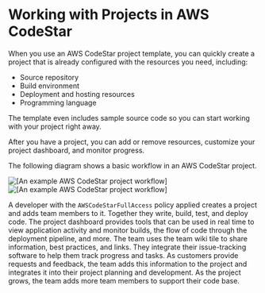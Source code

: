 # Working with Projects in AWS CodeStar<a name="working-with-projects"></a>

 When you use an AWS CodeStar project template, you can quickly create a project that is already configured with the resources you need, including: 
+ Source repository
+ Build environment
+ Deployment and hosting resources
+ Programming language

The template even includes sample source code so you can start working with your project right away\. 

After you have a project, you can add or remove resources, customize your project dashboard, and monitor progress\.

The following diagram shows a basic workflow in an AWS CodeStar project\.

![\[An example AWS CodeStar project workflow\]](http://docs.aws.amazon.com/codestar/latest/userguide/images/adh-proj-workflow.png)![\[An example AWS CodeStar project workflow\]](http://docs.aws.amazon.com/codestar/latest/userguide/)

A developer with the `AWSCodeStarFullAccess` policy applied creates a project and adds team members to it\. Together they write, build, test, and deploy code\. The project dashboard provides tools that can be used in real time to view application activity and monitor builds, the flow of code through the deployment pipeline, and more\. The team uses the team wiki tile to share information, best practices, and links\. They integrate their issue\-tracking software to help them track progress and tasks\. As customers provide requests and feedback, the team adds this information to the project and integrates it into their project planning and development\. As the project grows, the team adds more team members to support their code base\. 